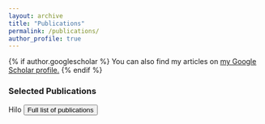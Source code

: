 ```yaml
---
layout: archive
title: "Publications"
permalink: /publications/
author_profile: true
---
```


{% if author.googlescholar %}
  You can also find my articles on <u><a href="{{author.googlescholar}}">my Google Scholar profile</a>.</u>
{% endif %}



<div class="col-md-8">
	<h3> Selected Publications </h3>
			<script src="https://bibbase.org/show?bib=https://dvij.github.io/academic/ref.bib&jsonp=1&theme=simple&filter=best:1"></script>			
</div>
Hilo
<button onclick="javascript:toggleDiv('refFullPub')">  Full list of publications </button>

<div id="refFullPub" style="display:none;">
			<script src="https://bibbase.org/show?bib=https://dvij.github.io/academic/ref.bib&jsonp=1&theme=simple"></script>			
</div> 

